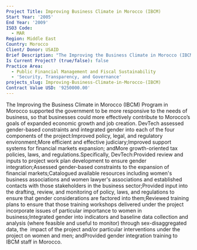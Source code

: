 ```yaml
---
Project Title: Improving Business Climate in Morocco (IBCM)
Start Year: '2005'
End Year: '2009'
ISO3 Code:
  - MAR
Region: Middle East
Country: Morocco
Client/ Donor: USAID
Brief Description: "The Improving the Business Climate in Morocco (IBCM) Program in Morocco supported the government to be more responsive to the needs of business, so that businesses could more effectively contribute to Morocco’s goals of expanded economic growth and job creation. DevTech assessed gender-based constraints and integrated gender into each of the four components of the project:Improved policy, legal, and regulatory environment;More efficient and effective judiciary;Improved support systems for financial markets expansion; andMore growth-oriented tax policies, laws, and regulations.Specifically, DevTech:Provided review and inputs to project work plan development to ensure gender integration;Assessed gender-based constraints to the expansion of financial markets;Catalogued available resources including women's business associations and women lawyer's associations and established contacts with those stakeholders in the business sector;Provided input into the drafting, review, and monitoring of policy, laws, and regulations to ensure that gender considerations are factored into them;Reviewed training plans to ensure that those training workshops delivered under the project incorporate issues of particular importance to women in business;Integrated gender into indicators and baseline data collection and analysis (where feasible and useful to monitor) through sex-disaggregated data, the  impact of the project and/or particular interventions under the project on women and men; andProvided gender integration training to IBCM staff in Morocco."
Is Current Project? (true/false): false
Practice Area:
  - Public Financial Management and Fiscal Sustainability
  - 'Security, Transparency, and Governance'
projects_slug: Improving-Business-Climate-in-Morocco-(IBCM)
Contract Value USD: '9250000.00'
---
```

The Improving the Business Climate in Morocco (IBCM) Program in Morocco supported the government to be more responsive to the needs of business, so that businesses could more effectively contribute to Morocco’s goals of expanded economic growth and job creation. DevTech assessed gender-based constraints and integrated gender into each of the four components of the project:Improved policy, legal, and regulatory environment;More efficient and effective judiciary;Improved support systems for financial markets expansion; andMore growth-oriented tax policies, laws, and regulations.Specifically, DevTech:Provided review and inputs to project work plan development to ensure gender integration;Assessed gender-based constraints to the expansion of financial markets;Catalogued available resources including women's business associations and women lawyer's associations and established contacts with those stakeholders in the business sector;Provided input into the drafting, review, and monitoring of policy, laws, and regulations to ensure that gender considerations are factored into them;Reviewed training plans to ensure that those training workshops delivered under the project incorporate issues of particular importance to women in business;Integrated gender into indicators and baseline data collection and analysis (where feasible and useful to monitor) through sex-disaggregated data, the  impact of the project and/or particular interventions under the project on women and men; andProvided gender integration training to IBCM staff in Morocco.
